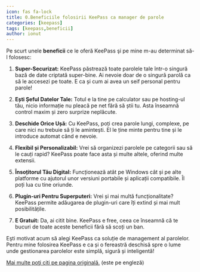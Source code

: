 ```yaml
---
icon: fas fa-lock
title: 0.Beneficiile folosirii KeePass ca manager de parole
categories: [keepass]
tags: [keepass,beneficii]
author: ionut
---
```


Pe scurt unele **beneficii** ce le oferă KeePass şi pe mine m-au determinat să-l folosesc:

1. **Super-Securizat:** KeePass păstrează toate parolele tale într-o singură bază de date criptată super-bine. Ai nevoie doar de o singură parolă ca să le accesezi pe toate. E ca și cum ai avea un seif personal pentru parole!

2. **Ești Șeful Datelor Tale:** Totul e la tine pe calculator sau pe hosting-ul tău, nicio informație nu pleacă pe net fără să știi tu. Asta înseamnă control maxim și zero surprize neplăcute.

3. **Deschide Orice Ușă:** Cu KeePass, poți crea parole lungi, complexe, pe care nici nu trebuie să ți le amintești. El le ține minte pentru tine și le introduce automat când e nevoie.

4. **Flexibil și Personalizabil:** Vrei să organizezi parolele pe categorii sau să le cauți rapid? KeePass poate face asta și multe altele, oferind multe extensii.

5. **Însoțitorul Tău Digital:** Funcționează atât pe Windows cât și pe alte platforme cu ajutorul unor versiuni portabile și aplicații compatibile. Îl poți lua cu tine oriunde.

6. **Plugin-uri Pentru Superputeri:** Vrei și mai multă funcționalitate? KeePass permite adăugarea de plugin-uri care îți extind și mai mult posibilitățile.

7. **E Gratuit:** Da, ai citit bine. KeePass e free, ceea ce înseamnă că te bucuri de toate aceste beneficii fără să scoți un ban.

Eşti motivat acum să alegi KeePass ca soluție de management al parolelor. Pentru mine folosirea KeePass e ca și o fereastră deschisă spre o lume unde gestionarea parolelor este simplă, sigură și inteligentă!

[Mai multe poţi citi pe pagina originală.](https://keepass.info/features.html) (este pe engleză)
